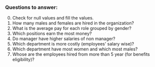 ### Questions to answer:
0. Check for null values and fill the values.
1. How many males and females are hired in the organization?
2. What is the average pay for each role grouped by gender?
3. Which positions earn the most money?
4. Do manager have higher salaries of non manager?
5. Which department is more costly (employees' salary wise)?
6. Which department have most women and which most males?
7. Whose are the employees hired from more than 5 year (for benefits eligibility)?
